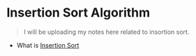 # Insertion Sort Algorithm

> I will be uploading my notes here related to insortion sort.

- What is [Insertion Sort](https://www.geeksforgeeks.org/insertion-sort/?ref=gcse)
